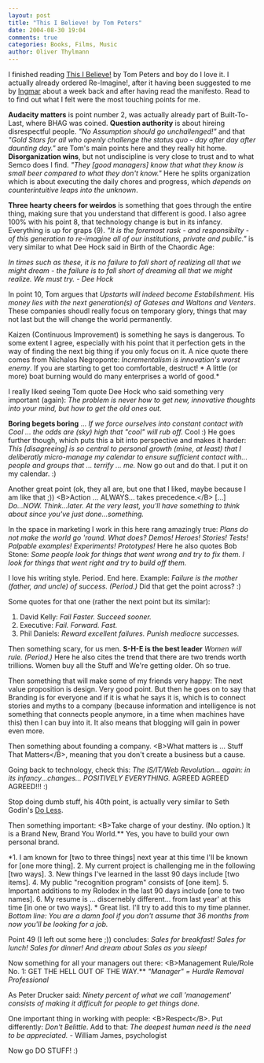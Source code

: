 ```yaml
---
layout: post
title: "This I Believe! by Tom Peters"
date: 2004-08-30 19:04
comments: true
categories: Books, Films, Music
author: Oliver Thylmann
---
```



I finished reading [This I Believe!](http://www.changethis.com/2.ThisIBelieve) by Tom Peters and boy do I love it. I actually already ordered Re-Imagine!, after it having been suggested to me by [Ingmar](http://bornholz.typepad.com/) about a week back and after having read the manifesto. Read to to find out what I felt were the most touching points for me.





**Audacity matters** is point number 2, was actually already part of Built-To-Last, where BHAG was coined. **Question authority** is about hireing disrespectful people. *&quot;No Assumption should go unchallenged!&quot;* and that *&quot;Gold Stars for all who openly challenge the status quo - day after day after daunting day.&quot;* are Tom's main points here and they really hit home. **Disorganization wins**, but not undiscipline is very close to trust and to what Semco does I find. *&quot;They [good managers] know that what they know is small beer compared to what they don't know.&quot;* Here he splits organization which is about executing the daily chores and progress, which *depends on counterintuitive leaps into the unknown*. 

**Three hearty cheers for weirdos** is something that goes through the entire thing, making sure that you understand that different is good. I also agree 100% with his point 8, that technology change is but in its infancy. Everything is up for graps (9). *&quot;It is the foremost rask - and responsibilty - of this generation to re-imagine all of our institutions, private and public.&quot;* is very similar to what Dee Hock said in Birth of the Chaordic Age: 

*In times such as these, it is no failure to fall short of realizing all that we might dream - the failure is to fall short of dreaming all that we might realize. We must try. - Dee Hock*

In point 10, Tom argues that *Upstarts will indeed become Establishment*. His *money lies with the next generation(s) of Gateses and Waltons and Venters*. These companies shoudl really focus on temporary glory, things that may not last but the will change the world permanently.

Kaizen (Continuous Improvement) is something he says is dangerous. To some extent I agree, especially with his point that it perfection gets in the way of finding the next big thing if you only focus on it. A nice quote there comes from Nichalos Negroponte: *Incrementalism is innovation's worst enemy*. If you are starting to get too comfortable, destruct! * A little (or more) boat burning would do many enterprises a world of good.*

I really liked seeing Tom quote Dee Hock who said something very important (again): *The problem is never how to get new, innovative thoughts into your mind, but how to get the old ones out.*

**Boring begets boring** ... *If we force ourselves into constant contact with Cool ... the odds are (sky) high that &quot;cool&quot; will rub off.* Cool :) He goes further though, which puts this a bit into perspective and makes it harder: *This [disagreeing] is so central to personal growth (mine, at least) that I deliberatly micro-manage my calendar to ensure sufficient contact with... people and groups that ... terrify ... me.* Now go out and do that. I put it on my calendar. :)

Another great point (ok, they all are, but one that I liked, maybe because I am like that ;)) &lt;B&gt;Action ... ALWAYS... takes precedence.&lt;/B&gt; [...] *Do...NOW. Think...later. At the very least, you'll have something to think about since you've just done...something.*

In the space in marketing I work in this here rang amazingly true: *Plans do not make the world go 'round. What does? Demos! Heroes! Stories! Tests! Palpable examples! Experiments! Prototypes!* Here he also quotes Bob Stone: *Some people look for things that went wrong and try to fix them. I look for things that went right and try to build off them.*

I love his writing style. Period. End here. Example: *Failure is the mother (father, and uncle) of success. (Period.)* Did that get the point across? :)

Some quotes for that one (rather the next point but its similar):
1. David Kelly: *Fail Faster. Succeed sooner.*
2. Executive: *Fail. Forward. Fast.*
3. Phil Daniels: *Reward excellent failures. Punish mediocre successes.*

Then something scary, for us men. **S-H-E is the best leader** *Women will rule. (Period.)* Here he also cites the trend that there are two trends worth trillions. Women buy all the Stuff and We're getting older. Oh so true.

Then something that will make some of my friends very happy: The next value proposition is design. Very good point. But then he goes on to say that Branding is for everyone and if it is what he says it is, which is to connect stories and myths to a company (because information and intelligence is not something that connects people anymore, in a time when machines have this) then I can buy into it. It also means that blogging will gain in power even more.

Then something about founding a company. &lt;B&gt;What matters is ... Stuff That Matters&lt;/B&gt;, meaning that you don't create a business but a cause. 

Going back to technology, check this: *The IS/IT/Web Revolution... again: in its infancy...changes... POSITIVELY EVERYTHING.* AGREED AGREED AGREED!!! :)

Stop doing dumb stuff, his 40th point, is actually very similar to Seth Godin's [Do Less](http://owt.typepad.com/blog/2004/08/do_less.html).

Then something important: &lt;B&gt;Take charge of your destiny. (No option.) It is a Brand New, Brand You World.** Yes, you have to build your own personal brand.

*1. I am known for [two to three things]
next year at this time I'll be known for [one more thing].
2. My current project is challenging me in the following [two ways].
3. New things I've learned in the lasst 90 days include [two items].
4. My public &quot;recognition program&quot; consists of [one item].
5. Important additions to my Rolodex in the last 90 days include [one to two names].
6. My resume is ... discernebly different... from last year' at this time [in one or two ways].
*
Great list. I'll try to add this to my time planner. *Bottom line: You are a damn fool if you don't assume that 36 months from now you'll be looking for a job.*

Point 49 (I left out some here ;)) concludes: *Sales for breakfast! Sales for lunch! Sales for dinner! And dream about Sales as you sleep!*

Now something for all your managers out there: &lt;B&gt;Management Rule/Role No. 1: GET THE HELL OUT OF THE WAY.** *&quot;Manager&quot; = Hurdle Removal Professional*

As Peter Drucker said: *Ninety percent of what we call 'management' consists of making it difficult for people to get things done.*

One important thing in working with people: &lt;B&gt;Respect&lt;/B&gt;. Put differently: *Don't Belittle*. Add to that: *The deepest human need is the need to be appreciated.* - William James, psychologist

Now go DO STUFF! :)

